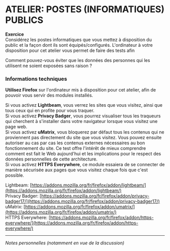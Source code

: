 # ATELIER: POSTES (INFORMATIQUES) PUBLICS

**Exercice**   
Considérez les postes informatiques que vous mettez à disposition du public et la façon dont ils sont équipés/configurés. L'ordinateur à votre disposition pour cet atelier vous permet de faire des tests afin 

Comment pouvez-vous éviter que les données des personnes qui les utilisent ne soient exposées sans raison ?

### Informations techniques
**Utilisez Firefox** sur l'ordinateur mis à disposition pour cet atelier, afin de pouvoir vous servir des modules installés.

Si vous activez **Lightbeam**, vous verrez les sites que vous visitez, ainsi que tous ceux qui en profite pour vous traquer.   
Si vous activez **Privacy Badger**, vous pourrez visualiser tous les traqueurs qui cherchent à s'installer dans votre navigateur lorsque vous visitez une page web.   
Si vous activez **uMatrix**, vous bloquerez par défaut tous les contenus qui ne proviennent pas directement du site que vous visitez. Vous pouvez ensuite autoriser au cas par cas les contenus externes nécessaires au bon fonctionnement du site. Ce test offre l'intérêt de mieux comprendre comment est fait le Web aujourd'hui et les implications pour le respect des données personnelles de cette architecture.   
Si vous activez **HTTPS Everywhere**, ce module essaiera de se connecter de manière sécurisée aux pages que vous visitez chaque fois que c'est possible.

Lightbeam: [https://addons.mozilla.org/fr/firefox/addon/lightbeam/](https://addons.mozilla.org/fr/firefox/addon/lightbeam/)   
Privacy Badger: [https://addons.mozilla.org/fr/firefox/addon/privacy-badger17/](https://addons.mozilla.org/fr/firefox/addon/privacy-badger17/)   
uMatrix: [https://addons.mozilla.org/fr/firefox/addon/umatrix/](https://addons.mozilla.org/fr/firefox/addon/umatrix/)   
HTTPS Everywhere: [https://addons.mozilla.org/fr/firefox/addon/https-everywhere/](https://addons.mozilla.org/fr/firefox/addon/https-everywhere/)   


---
*Notes personnelles (notamment en vue de la discussion)*

